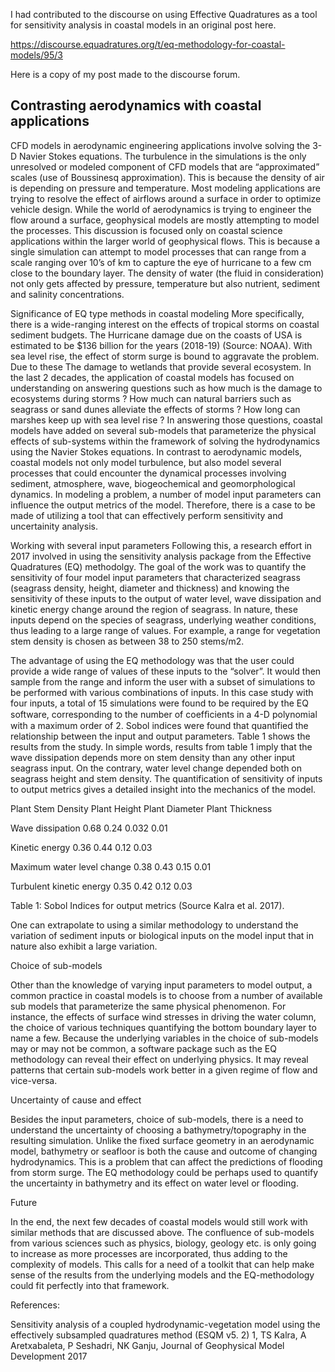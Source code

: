 I had contributed to the discourse on using Effective Quadratures as a tool for sensitivity analysis in coastal models in an original post here.

https://discourse.equadratures.org/t/eq-methodology-for-coastal-models/95/3

Here is a copy of my post made to the discourse forum. 

## Contrasting aerodynamics with coastal applications

CFD models in aerodynamic engineering applications involve solving the 3-D Navier Stokes equations. The turbulence in the simulations is the only unresolved or modeled component of CFD models that are “approximated” scales (use of Boussinesq approximation). This is because the density of air is depending on pressure and temperature. Most modeling applications are trying to resolve the effect of airflows around a surface in order to optimize vehicle design. While the world of aerodynamics is trying to engineer the flow around a surface, geophysical models are mostly attempting to model the processes. This discussion is focused only on coastal science applications within the larger world of geophysical flows. This is because a single simulation can attempt to model processes that can range from a scale ranging over 10’s of km to capture the eye of hurricane to a few cm close to the boundary layer. The density of water (the fluid in consideration) not only gets affected by pressure, temperature but also nutrient, sediment and salinity concentrations.

Significance of EQ type methods in coastal modeling
More specifically, there is a wide-ranging interest on the effects of tropical storms on coastal sediment budgets. The Hurricane damage due on the coasts of USA is estimated to be $136 billion for the years (2018-19) (Source: NOAA). With sea level rise, the effect of storm surge is bound to aggravate the problem. Due to these The damage to wetlands that provide several ecosystem. In the last 2 decades, the application of coastal models has focused on understanding on answering questions such as how much is the damage to ecosystems during storms ? How much can natural barriers such as seagrass or sand dunes alleviate the effects of storms ? How long can marshes keep up with sea level rise ? In answering those questions, coastal models have added on several sub-models that parameterize the physical effects of sub-systems within the framework of solving the hydrodynamics using the Navier Stokes equations. In contrast to aerodynamic models, coastal models not only model turbulence, but also model several processes that could encounter the dynamical processes involving sediment, atmosphere, wave, biogeochemical and geomorphological dynamics. In modeling a problem, a number of model input parameters can influence the output metrics of the model. Therefore, there is a case to be made of utilizing a tool that can effectively perform sensitivity and uncertainity analysis.

Working with several input parameters
Following this, a research effort in 2017 involved in using the sensitivity analysis package from the Effective Quadratures (EQ) methodolgy. The goal of the work was to quantify the sensitivity of four model input parameters that characterized seagrass (seagrass density, height, diameter and thickness) and knowing the sensitivity of these inputs to the output of water level, wave dissipation and kinetic energy change around the region of seagrass. In nature, these inputs depend on the species of seagrass, underlying weather conditions, thus leading to a large range of values. For example, a range for vegetation stem density is chosen as between 38 to 250 stems/m2.

The advantage of using the EQ methodology was that the user could provide a wide range of values of these inputs to the “solver”. It would then sample from the range and inform the user with a subset of simulations to be performed with various combinations of inputs. In this case study with four inputs, a total of 15 simulations were found to be required by the EQ software, corresponding to the number of coefﬁcients in a 4-D polynomial with a maximum order of 2. Sobol indices were found that quantified the relationship between the input and output parameters. Table 1 shows the results from the study. In simple words, results from table 1 imply that the wave dissipation depends more on stem density than any other input seagrass input. On the contrary, water level change depended both on seagrass height and stem density. The quantification of sensitivity of inputs to output metrics gives a detailed insight into the mechanics of the model.

Plant Stem Density	Plant Height	Plant Diameter	Plant Thickness

Wave dissipation	0.68	0.24	0.032	0.01

Kinetic energy	0.36	0.44	0.12	0.03

Maximum water level change	0.38	0.43	0.15	0.01

Turbulent kinetic energy	0.35	0.42	0.12	0.03

Table 1: Sobol Indices for output metrics (Source Kalra et al. 2017).

One can extrapolate to using a similar methodology to understand the variation of sediment inputs or biological inputs on the model input that in nature also exhibit a large variation.

Choice of sub-models

Other than the knowledge of varying input parameters to model output, a common practice in coastal models is to choose from a number of available sub models that parameterize the same physical phenomenon. For instance, the effects of surface wind stresses in driving the water column, the choice of various techniques quantifying the bottom boundary layer to name a few. Because the underlying variables in the choice of sub-models may or may not be common, a software package such as the EQ methodology can reveal their effect on underlying physics. It may reveal patterns that certain sub-models work better in a given regime of flow and vice-versa.

Uncertainty of cause and effect

Besides the input parameters, choice of sub-models, there is a need to understand the uncertainty of choosing a bathymetry/topography in the resulting simulation. Unlike the fixed surface geometry in an aerodynamic model, bathymetry or seafloor is both the cause and outcome of changing hydrodynamics. This is a problem that can affect the predictions of flooding from storm surge. The EQ methodology could be perhaps used to quantify the uncertainty in bathymetry and its effect on water level or flooding.

Future

In the end, the next few decades of coastal models would still work with similar methods that are discussed above. The confluence of sub-models from various sciences such as physics, biology, geology etc. is only going to increase as more processes are incorporated, thus adding to the complexity of models. This calls for a need of a toolkit that can help make sense of the results from the underlying models and the EQ-methodology could fit perfectly into that framework.

References:

Sensitivity analysis of a coupled hydrodynamic-vegetation model using the effectively subsampled quadratures method (ESQM v5. 2) 1, TS Kalra, A Aretxabaleta, P Seshadri, NK Ganju, Journal of Geophysical Model Development 2017
